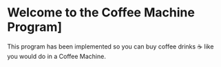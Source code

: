 # Welcome to the Coffee Machine Program]

This program has been implemented so you can buy coffee drinks ☕ like you would do in a Coffee Machine.

